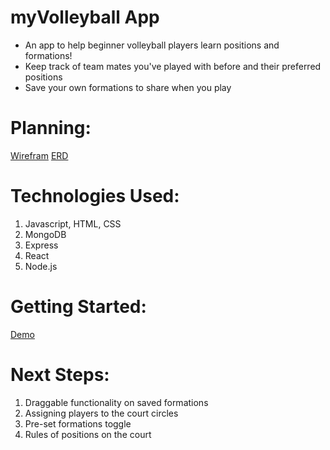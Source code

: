 # myVolleyball App

- An app to help beginner volleyball players learn positions and formations!
- Keep track of team mates you've played with before and their preferred positions
- Save your own formations to share when you play

# Planning:

[Wirefram](https://www.figma.com/file/VCwO7P7r0JR1XQnyhdRyVE/Volleyball-Clipboard?node-id=0%3A1)
[ERD](https://lucid.app/lucidchart/44cc3a33-ce66-4500-b859-8bd1fd09e083/edit?invitationId=inv_39cd4f03-ac41-4559-9a31-3e07e4731b97)

# Technologies Used:

1. Javascript, HTML, CSS
2. MongoDB
3. Express
4. React
5. Node.js

# Getting Started:

[Demo](https://myvolleyballapp.herokuapp.com/)

# Next Steps:

1. Draggable functionality on saved formations
2. Assigning players to the court circles
3. Pre-set formations toggle
4. Rules of positions on the court

